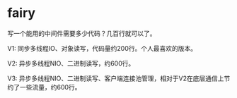 # fairy

写一个能用的中间件需要多少代码？几百行就可以了。

V1: 同步多线程IO、对象读写，代码量约200行。个人最喜欢的版本。

V2: 异步多线程NIO、二进制读写，约600行。

V3: 异步多线程NIO、二进制读写、客户端连接池管理，相对于V2在底层通信上节约了一些流量，约600行。
